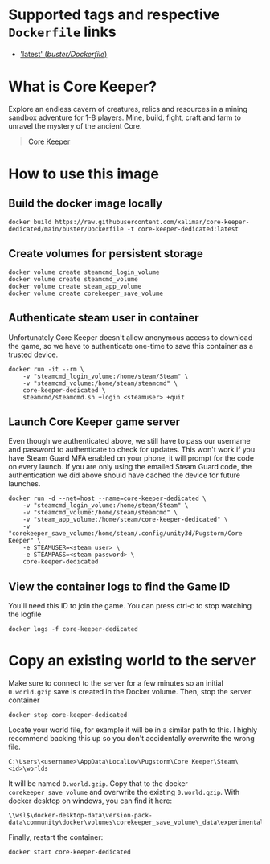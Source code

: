 # Supported tags and respective `Dockerfile` links
-   ['latest' (*buster/Dockerfile*)](https://github.com/xalimar/core-keeper-dedicated/blob/master/buster/Dockerfile)

# What is Core Keeper?
Explore an endless cavern of creatures, relics and resources in a mining sandbox adventure for 1-8 players. Mine, build, fight, craft and farm to unravel the mystery of the ancient Core.

> [Core Keeper](https://store.steampowered.com/app/1621690/Core_Keeper/)

# How to use this image

## Build the docker image locally
```console
docker build https://raw.githubusercontent.com/xalimar/core-keeper-dedicated/main/buster/Dockerfile -t core-keeper-dedicated:latest
```

## Create volumes for persistent storage
```console
docker volume create steamcmd_login_volume
docker volume create steamcmd_volume
docker volume create steam_app_volume
docker volume create corekeeper_save_volume
```

## Authenticate steam user in container
Unfortunately Core Keeper doesn't allow anonymous access to download the game, so we have to authenticate one-time to save this container as a trusted device.

```console
docker run -it --rm \
    -v "steamcmd_login_volume:/home/steam/Steam" \
    -v "steamcmd_volume:/home/steam/steamcmd" \
    core-keeper-dedicated \
    steamcmd/steamcmd.sh +login <steamuser> +quit
```

## Launch Core Keeper game server
Even though we authenticated above, we still have to pass our username and password to authenticate to check for updates. This won't work if you have Steam Guard MFA enabled on your phone, it will prompt for the code on every launch. If you are only using the emailed Steam Guard code, the authentication we did above should have cached the device for future launches.

```console
docker run -d --net=host --name=core-keeper-dedicated \
    -v "steamcmd_login_volume:/home/steam/Steam" \
    -v "steamcmd_volume:/home/steam/steamcmd" \
    -v "steam_app_volume:/home/steam/core-keeper-dedicated" \
    -v "corekeeper_save_volume:/home/steam/.config/unity3d/Pugstorm/Core Keeper" \
    -e STEAMUSER=<steam user> \
    -e STEAMPASS=<steam password> \
    core-keeper-dedicated
```

## View the container logs to find the Game ID
You'll need this ID to join the game. You can press ctrl-c to stop watching the logfile

```console
docker logs -f core-keeper-dedicated
```

# Copy an existing world to the server
Make sure to connect to the server for a few minutes so an initial `0.world.gzip` save is created in the Docker volume. Then, stop the server container
```console
docker stop core-keeper-dedicated
```
Locate your world file, for example it will be in a similar path to this. I highly recommend backing this up so you don't accidentally overwrite the wrong file.
```
C:\Users\<username>\AppData\LocalLow\Pugstorm\Core Keeper\Steam\<id>\worlds
```

It will be named `0.world.gzip`. Copy that to the docker `corekeeper_save_volume` and overwrite the existing `0.world.gzip`. With docker desktop on windows, you can find it here:
```
\\wsl$\docker-desktop-data\version-pack-data\community\docker\volumes\corekeeper_save_volume\_data\experimental\DedicatedServer\worlds
```

Finally, restart the container:
```console
docker start core-keeper-dedicated
```

